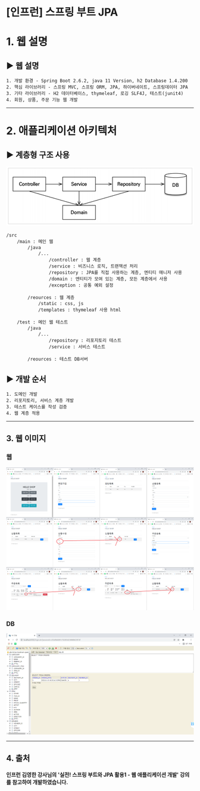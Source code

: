 [인프런] 스프링 부트 JPA
======================
# 1. 웹 설명
## ▶ 웹 설명
	1. 개발 환경 - Spring Boot 2.6.2, java 11 Version, h2 Database 1.4.200
    2. 핵심 라이브러리 - 스프링 MVC, 스프링 ORM, JPA, 하이버네이트, 스프링데이터 JPA
    3. 기타 라이브러리 - H2 데이터베이스, thymeleaf, 로깅 SLF4J, 테스트(junit4)
    4. 회원, 상품, 주문 기능 웹 개발

****
# 2. 애플리케이션 아키텍처
## ▶ 계층형 구조 사용
![img.png](img.png)
```
/src
    /main : 메인 웹
        /java
            /...
                /controller : 웹 계층
                /service : 비즈니스 로직, 트랜잭션 처리
                /repository : JPA를 직접 사용하는 계층, 엔티티 매니저 사용
                /domain : 엔티티가 모여 있는 계층, 모든 계층에서 사용
                /exception : 공통 예외 설정
                
        /reources : 웹 계층
            /static : css, js
            /templates : thymeleaf 사용 html
            
    /test : 메인 웹 테스트
        /java
            /...
                /repository : 리포지토리 테스트
                /service : 서비스 테스트
                
        /reources : 테스트 DB서버
```
## ▶ 개발 순서
    1. 도메인 개발
	2. 리포지토리, 서비스 계층 개발
    3. 테스트 케이스를 작성 검증
    4. 웹 계층 적용

****
## 3. 웹 이미지
### 웹
![img2.png](img2.png)
### DB
![img3.png](img3.png)
****
## 4. 출처
#### 인프런 김영한 강사님의 '실전! 스프링 부트와 JPA 활용1 - 웹 애플리케이션 개발' 강의를 참고하여 개발하였습니다.